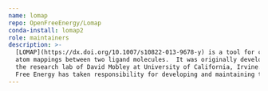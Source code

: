 ```yaml
---
name: lomap
repo: OpenFreeEnergy/Lomap
conda-install: lomap2
role: maintainers
description: >-
  [LOMAP](https://dx.doi.org/10.1007/s10822-013-9678-y) is a tool for creating
  atom mappings between two ligand molecules.  It was originally developed by
  the research lab of David Mobley at University of California, Irvine. Open
  Free Energy has taken responsibility for developing and maintaining this package.
---
```

